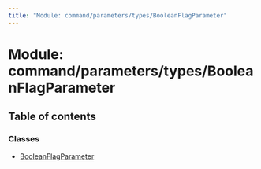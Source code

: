 ```yaml
---
title: "Module: command/parameters/types/BooleanFlagParameter"
---
```


# Module: command/parameters/types/BooleanFlagParameter

## Table of contents

### Classes

- [BooleanFlagParameter](../classes/command_parameters_types_booleanflagparameter.booleanflagparameter.md)
